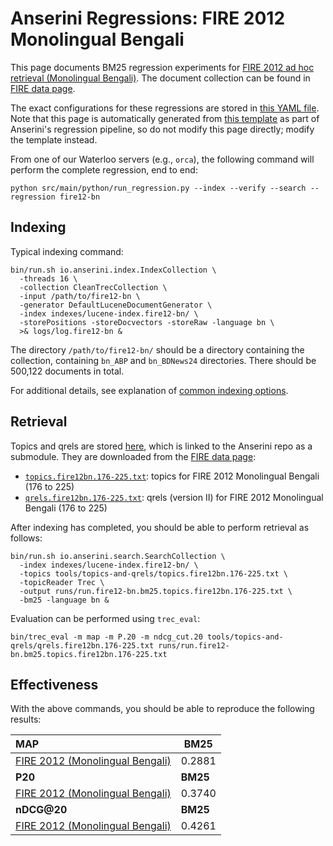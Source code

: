# Anserini Regressions: FIRE 2012 Monolingual Bengali

This page documents BM25 regression experiments for [FIRE 2012 ad hoc retrieval (Monolingual Bengali)](https://www.isical.ac.in/~fire/2012/adhoc.html).
The document collection can be found in [FIRE data page](http://fire.irsi.res.in/fire/static/data).

The exact configurations for these regressions are stored in [this YAML file](../../src/main/resources/regression/fire12-bn.yaml).
Note that this page is automatically generated from [this template](../../src/main/resources/docgen/templates/fire12-bn.template) as part of Anserini's regression pipeline, so do not modify this page directly; modify the template instead.

From one of our Waterloo servers (e.g., `orca`), the following command will perform the complete regression, end to end:

```
python src/main/python/run_regression.py --index --verify --search --regression fire12-bn
```

## Indexing

Typical indexing command:

```
bin/run.sh io.anserini.index.IndexCollection \
  -threads 16 \
  -collection CleanTrecCollection \
  -input /path/to/fire12-bn \
  -generator DefaultLuceneDocumentGenerator \
  -index indexes/lucene-index.fire12-bn/ \
  -storePositions -storeDocvectors -storeRaw -language bn \
  >& logs/log.fire12-bn &
```

The directory `/path/to/fire12-bn/` should be a directory containing the collection, containing `bn_ABP` and `bn_BDNews24` directories.
There should be 500,122 documents in total.

For additional details, see explanation of [common indexing options](../../docs/common-indexing-options.md).

## Retrieval

Topics and qrels are stored [here](https://github.com/castorini/anserini-tools/tree/master/topics-and-qrels), which is linked to the Anserini repo as a submodule.
They are downloaded from the [FIRE data page](http://fire.irsi.res.in/fire/static/data):

+ [`topics.fire12bn.176-225.txt`](https://github.com/castorini/anserini-tools/tree/master/topics-and-qrels/topics.fire12bn.176-225.txt): topics for FIRE 2012 Monolingual Bengali (176 to 225)
+ [`qrels.fire12bn.176-225.txt`](https://github.com/castorini/anserini-tools/tree/master/topics-and-qrels/qrels.fire12bn.176-225.txt): qrels (version II) for FIRE 2012 Monolingual Bengali (176 to 225)

After indexing has completed, you should be able to perform retrieval as follows:

```
bin/run.sh io.anserini.search.SearchCollection \
  -index indexes/lucene-index.fire12-bn/ \
  -topics tools/topics-and-qrels/topics.fire12bn.176-225.txt \
  -topicReader Trec \
  -output runs/run.fire12-bn.bm25.topics.fire12bn.176-225.txt \
  -bm25 -language bn &
```

Evaluation can be performed using `trec_eval`:

```
bin/trec_eval -m map -m P.20 -m ndcg_cut.20 tools/topics-and-qrels/qrels.fire12bn.176-225.txt runs/run.fire12-bn.bm25.topics.fire12bn.176-225.txt
```

## Effectiveness

With the above commands, you should be able to reproduce the following results:

| **MAP**                                                                                                      | **BM25**  |
|:-------------------------------------------------------------------------------------------------------------|-----------|
| [FIRE 2012 (Monolingual Bengali)](https://github.com/castorini/anserini-tools/tree/master/topics-and-qrels/topics.fire12bn.176-225.txt)| 0.2881    |
| **P20**                                                                                                      | **BM25**  |
| [FIRE 2012 (Monolingual Bengali)](https://github.com/castorini/anserini-tools/tree/master/topics-and-qrels/topics.fire12bn.176-225.txt)| 0.3740    |
| **nDCG@20**                                                                                                  | **BM25**  |
| [FIRE 2012 (Monolingual Bengali)](https://github.com/castorini/anserini-tools/tree/master/topics-and-qrels/topics.fire12bn.176-225.txt)| 0.4261    |
